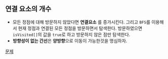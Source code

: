 ## 연결 요소의 개수
* 모든 정점에 대해 방문하지 않았다면 **연결요소** 를 증가시킨다. 그리고 `BFS`를 이용해서 현재 정점과 연결된 모든 정점을 방문하면서 탐색한다. 방문하였으면 `isVisited[]`의 값을 `true`로 하고 방문하지 않은 점만 탐색한다.
* **방향성이 없는 간선**은 **양방향**으로 이동이 가능한것을 명심하자.

[문제](https://www.acmicpc.net/problem/11724)


